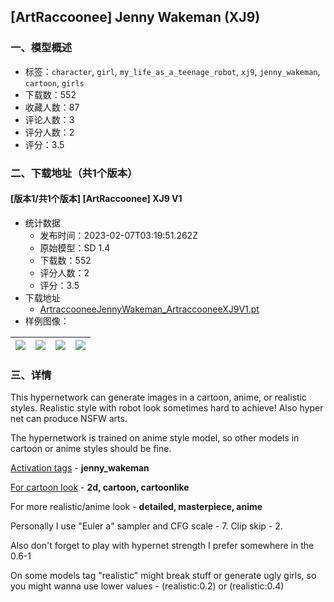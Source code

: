 ## [ArtRaccoonee] Jenny Wakeman (XJ9) 
### 一、模型概述

- 标签：`character`, `girl`, `my_life_as_a_teenage_robot`, `xj9`, `jenny_wakeman`, `cartoon`, `girls`
- 下载数：552
- 收藏人数：87
- 评论人数：3
- 评分人数：2
- 评分：3.5

### 二、下载地址（共1个版本）

#### [版本1/共1个版本] [ArtRaccoonee] XJ9 V1

- 统计数据
  - 发布时间：2023-02-07T03:19:51.262Z
  - 原始模型：SD 1.4
  - 下载数：552
  - 评分人数：2
  - 评分：3.5
- 下载地址
  - [ArtraccooneeJennyWakeman_ArtraccooneeXJ9V1.pt](https://civitai.com/api/download/models/8371)
- 样例图像：

| <img src="https://image.civitai.com/xG1nkqKTMzGDvpLrqFT7WA/07ec41a6-39b4-4f00-3146-7664ca660c00/width=450/79424.jpeg" /> | <img src="https://image.civitai.com/xG1nkqKTMzGDvpLrqFT7WA/364e9185-678b-4b6b-3564-3a8d42f2e600/width=450/79434.jpeg" /> | <img src="https://image.civitai.com/xG1nkqKTMzGDvpLrqFT7WA/674e0d0b-a092-4f43-ad2c-4698854c5c00/width=450/79433.jpeg" /> | <img src="https://image.civitai.com/xG1nkqKTMzGDvpLrqFT7WA/ef77ee06-5353-4ee7-fa25-617585097d00/width=450/79425.jpeg" /> |
| ---- | ---- | ---- | ---- |


### 三、详情
<p>This hypernetwork can generate images in a cartoon, anime, or realistic styles. Realistic style with robot look sometimes hard to achieve! Also hyper net can produce NSFW arts.</p><p></p><p>The hypernetwork is trained on anime style model, so other models in cartoon or anime styles should be fine.</p><p></p><p><u>Activation tags</u> - <strong>jenny_wakeman</strong></p><p><u>For cartoon look</u> - <strong>2d, cartoon, cartoonlike</strong></p><p>For more realistic/anime look - <strong>detailed, masterpiece, anime</strong></p><p></p><p>Personally I use "Euler a" sampler and CFG scale - 7. Clip skip - 2.</p><p>Also don't forget to play with hypernet strength I prefer somewhere in the 0.6-1</p><p>On some models tag "realistic" might break stuff or generate ugly girls, so you might wanna use lower values - (realistic:0.2) or (realistic:0.4)</p>